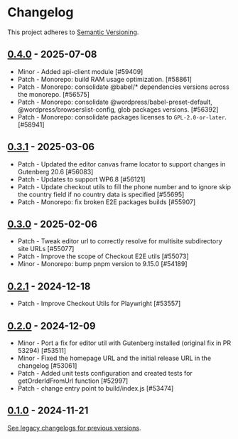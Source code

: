 # Changelog 

This project adheres to [Semantic Versioning](https://semver.org/spec/v2.0.0.html).

## [0.4.0](https://www.npmjs.com/package/@poocommerce/e2e-utils-playwright/v/0.4.0) - 2025-07-08 

-   Minor - Added api-client module [#59409]
-   Patch - Monorepo: build RAM usage optimization. [#58861]
-   Patch - Monorepo: consolidate @babel/* dependencies versions across the monorepo. [#56575]
-   Patch - Monorepo: consolidate @wordpress/babel-preset-default, @wordpress/browserslist-config, glob packages versions. [#56392]
-   Patch - Monorepo: consolidate packages licenses to `GPL-2.0-or-later`. [#58941]

## [0.3.1](https://www.npmjs.com/package/@poocommerce/e2e-utils-playwright/v/0.3.1) - 2025-03-06 

-   Patch - Updated the editor canvas frame locator to support changes in Gutenberg 20.6 [#56083]
-   Patch - Updates to support WP6.8 [#56121]
-   Patch - Update checkout utils to fill the phone number and to ignore skip the country field if no country data is specified [#55695]
-   Patch - Monorepo: fix broken E2E packages builds [#55907]

## [0.3.0](https://www.npmjs.com/package/@poocommerce/e2e-utils-playwright/v/0.3.0) - 2025-02-06 

-   Patch - Tweak editor url to correctly resolve for multisite subdirectory site URLs [#55077]
-   Patch - Improve the scope of Checkout E2E utils [#55073]
-   Minor - Monorepo: bump pnpm version to 9.15.0 [#54189]

## [0.2.1](https://www.npmjs.com/package/@poocommerce/e2e-utils-playwright/v/0.2.1) - 2024-12-18 

-   Patch - Improve Checkout Utils for Playwright [#53557]

## [0.2.0](https://www.npmjs.com/package/@poocommerce/e2e-utils-playwright/v/0.2.0) - 2024-12-09 

-   Minor - Port a fix for editor util with Gutenberg installed (original fix in PR 53294) [#53511]
-   Minor - Fixed the homepage URL and the initial release URL in the changelog [#53061]
-   Patch - Added unit tests configuration and created tests for getOrderIdFromUrl function [#52997]
-   Patch - change entry point to build/index.js [#53474]

## [0.1.0](https://www.npmjs.com/package/@poocommerce/e2e-utils-playwright/v/0.1.0) - 2024-11-21

[See legacy changelogs for previous versions](https://github.com/poocommerce/poocommerce/blob/68581955106947918d2b17607a01bdfdf22288a9/packages/js/e2e-utils-playwright/CHANGELOG.md).
